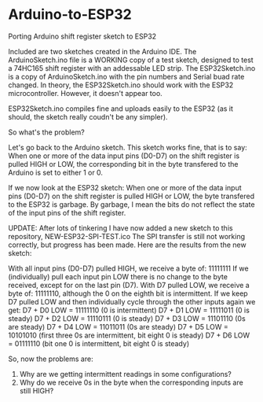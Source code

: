 # Arduino-to-ESP32
Porting Arduino shift register sketch to ESP32

Included are two sketches created in the Arduino IDE.
The ArduinoSketch.ino file is a WORKING copy of a test sketch, designed to test a 74HC165 shift register with an addessable LED strip.
The ESP32Sketch.ino is a copy of ArduinoSketch.ino with the pin numbers and Serial buad rate changed.
In theory, the ESP32Sketch.ino should work with the ESP32 microcontroller. However, it doesn't appear too.

ESP32Sketch.ino compiles fine and uploads easily to the ESP32 (as it should, the sketch really coudn't be any simpler).

So what's the problem?

Let's go back to the Arduino sketch.
This sketch works fine, that is to say:
When one or more of the data input pins (D0-D7) on the shift register is pulled HIGH or LOW, the corresponding bit in the byte transfered to the Arduino is set to either 1 or 0.

If we now look at the ESP32 sketch:
When one or more of the data input pins (D0-D7) on the shift register is pulled HIGH or LOW, the byte transfered to the ESP32 is garbage.
By garbage, I mean the bits do not reflect the state of the input pins of the shift register.

UPDATE:
After lots of tinkering I have now added a new sketch to this repository, NEW-ESP32-SPI-TEST.ico
The SPI transfer is still not working correctly, but progress has been made.
Here are the results from the new sketch:

With all input pins (D0-D7) pulled HIGH, we receive a byte of: 11111111
If we (individually) pull each input pin LOW there is no change to the byte received, except for on the last pin (D7).
With D7 pulled LOW, we receive a byte of: 11111110, although the 0 on the eighth bit is intermittent.
If we keep D7 pulled LOW and then individually cycle through the other inputs again we get:
D7 + D0 LOW = 11111110 (0 is intermittent)
D7 + D1 LOW = 11111011 (0 is steady)
D7 + D2 LOW = 11110111 (0 is steady)
D7 + D3 LOW = 11101110 (0s are steady)
D7 + D4 LOW = 11011011 (0s are steady)
D7 + D5 LOW = 10101010 (first three 0s are intermittent, bit eight 0 is steady)
D7 + D6 LOW = 01111110 (bit one 0 is intermittent, bit eight 0 is steady)

So, now the problems are:
1. Why are we getting intermittent readings in some configurations?
2. Why do we receive 0s in the byte when the corresponding inputs are still HIGH?
